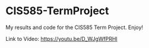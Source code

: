 # CIS585-TermProject
My results and code for the CIS585 Term Project. Enjoy!

Link to Video: https://youtu.be/D_WJgWfPRHI
